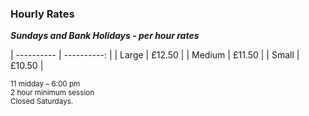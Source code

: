 ### Hourly Rates

***Sundays and Bank Holidays - per hour rates***

| ---------- | ----------: |
| Large      | £12.50         |
| Medium     | £11.50         |
| Small      | £10.50         |

<small>11 midday – 6:00 pm<br/>2 hour minimum session<br/>Closed Saturdays.</small>
